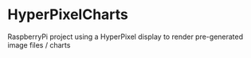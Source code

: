 # HyperPixelCharts
RaspberryPi project using a HyperPixel display to render pre-generated image files / charts
